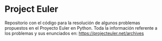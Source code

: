 ﻿# Project Euler

Repositorio con el código para la resolución de algunos problemas propuestos en el Proyecto Euler en Python.
Toda la información referente a los problemas y sus enunciados en: https://projecteuler.net/archives 
